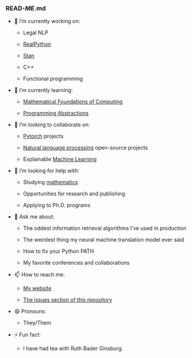 ### READ-_ME_.md

<!--
**lorarjohns/lorarjohns** is a ✨ _special_ ✨ repository because its `README.md` (this file) appears on your GitHub profile.
-->

- 🔭 I’m currently working on:

  - Legal NLP
  
  - [RealPython](https://github.com/realpython)
  
  - [Stan](https://github.com/stan-dev/stan)
 
  - C++
  
  - Functional programming
  
- 🌱 I’m currently learning:
  
  - [Mathematical Foundations of Computing](http://web.stanford.edu/class/cs103/)
  
  - [Programming Abstractions](https://web.stanford.edu/class/cs106b/)

- 👯 I’m looking to collaborate on:
  
  - [Pytorch](https://github.com/pytorch) projects
  
  - [Natural language processing](https://github.com/topics/natural-language-processing) open-source projects
  
  - Explainable [Machine Learning](https://github.com/topics/machine-learning)

- 🤔 I’m looking for help with:
  
  - Studying [mathematics](https://github.com/topics/mathematics)
  
  - Opportunities for research and publishing
  
  - Applying to Ph.D. programs

- 💬 Ask me about:
  
  - The oddest information retrieval algorithms I've used in production
  
  - The weirdest thing my neural machine translation model ever said
  
  - How to fix your Python PATH
  
  - My favorite conferences and collaborations
  
- 📫 How to reach me:

  - [My website](https://www.espritdecorpus.com)
  
  - [The issues section of this repository](https://github.com/lorarjohns/lorarjohns/issues)

- 😄 Pronouns:
  
  - They/Them

- ⚡ Fun fact:
  
  - I have had tea with Ruth Bader Ginsburg.
